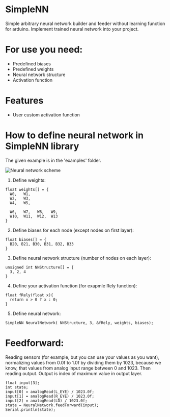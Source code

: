 # SimpleNN
Simple arbitrary neural network builder and feeder without learning function for arduino.
Implement trained neural network into your project.

# For use you need:
- Predefined biases
- Predefined weights
- Neural network structure
- Activation function

# Features
- User custom activation function

# How to define neural network in SimpleNN library
The given example is in the 'examples' folder.

![Neural network scheme](https://i.imgur.com/d9CD5Mm.jpg)

1. Define weights:
```
float weights[] = {
  W0,   W1,
  W2,   W3,
  W4,   W5,
  
  W6,   W7,   W8,   W9,
  W10,  W11,  W12,  W13
}
```

2. Define biases for each node (except nodes on first layer):
```
float biases[] = {
  B20, B21, B30, B31, B32, B33
}
```

3. Define neural network structure (number of nodes on each layer):
```
unsigned int NNStructure[] = {
  3, 2, 4
}
```
4. Define your activation function (for exapmle Rely function):
```
float fRely(float x){ 
  return x > 0 ? x : 0;
}
```
5. Define neural network:
```
SimpleNN NeuralNetwork( NNStructure, 3, &fRely, weights, biases);
```
# Feedforward:
Reading sensors (for example, but you can use your values as you want), normalizing values from 0.0f to 1.0f by dividing them by 1023, because we know, that values from analog input range between 0 and 1023. Then reading output. Output is index of maximum value in output layer.
```
float input[3];
int state;
input[0] = analogRead(L_EYE) / 1023.0f;
input[1] = analogRead(R_EYE) / 1023.0f;
input[2] = analogRead(LD) / 1023.0f;
state = NeuralNetwork.feedForward(input);
Serial.println(state);
```
